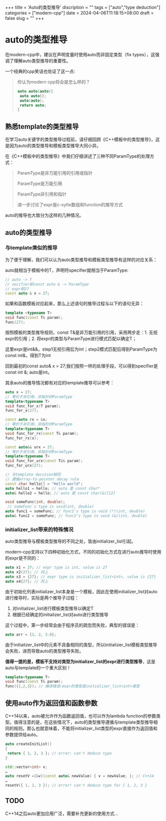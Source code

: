 +++
title = 'Auto的类型推导'
discription = ""
tags = ["auto","type deduction"]
categories = ["modern-cpp"]
date = 2024-04-06T11:18:15+08:00
draft = false
slug = ""
+++

# auto的类型推导
在modern-cpp中，建议在声明变量时使用auto而非固定类型（fix types），这强调了理解auto类型推导的重要性。

一个经典的cpp笑话也佐证了这一点:

>你认为modern cpp将会是怎么样的？
>
>```cpp
> auto auto(auto){
>  auto auto{};
>  auto(auto);
>  return auto;    
>}
>```

## 熟悉template的类型推导

在学习auto关键字的类型推导过程前，请仔细回顾《C++模板中的类型推导》，这是因为auto的类型推导和模板类型推导大同小异。

在《C++模板中的类型推导》中我们仔细讲述了三种不同ParamType的处理方式：

> ParamType是非万能引用的引用或指针
>
> ParamType是万能引用
>
> ParamType非引用和指针
>
> 进一步讨论了expr是c-sytle数组和function的推导方式

auto的推导也大致分为这样的几种情况。

## auto的类型推导
### 与template类似的推导
为了便于理解，我们可以认为auto类型推导和模板类型推导有这样的对应关系：

auto就相当于模板中的T，声明符specifier就相当于ParamType:
```cpp
// auto -> T
// secifier即const auto & -> ParamType
// expr即27
const auto & x = 27;
```

如果和函数模板对应起来，那么上述语句的推导过程与以下的语句无异：

```cpp
template <typename T>
void func(const T& param);
func(27);
```

按照模板的类型推导规则，const T&是非万能引用的引用，采用两步走：1. 无视expr的引用；2. 将expr的类型与ParamType进行模式匹配以确定T；

这里expr是int&&，step1无视引用后为int；step2模式匹配后得到ParamType为const int&，得到T为int

回到最初的const auto& x = 27;我们按照一样的处理手段，可以得到specifier是const int &; auto是int。

其余auto的推导情况都有对应的template推导可以参考：
```cpp
auto x = 27;
// 等价于非引用，非指针的ParamType
template<typename T>
void func_for_x(T param);
func_for_x(27);

const auto rx = &x;
// 等价于非引用，非指针的ParamType
template<typename T>
void func_for_rx(const T& param);
func_for_rx(x);

const auto&& urx = 27;
// 等价于非引用，非指针的ParamType
template<typename T>
void func_for_urx(const T&& param);
func_for_urx(27);

// 与template decution相同
// 遵循array-to-pointer decay rule
const char hello[] = "Hello world";
auto hello1 = hello; // auto 是 const char*
auto& hello2 = hello; // auto 是 const char(&)[12]

void someFunc(int, double); 
 // someFunc`s type is void(int, double)
auto func1 = someFunc; // func1's type is void (*)(int, double)
auto& func2 = someFunc; // func2's type is void (&)(int, double)
```

### initializer_list带来的特殊情况
auto类型推导与模板类型推导的不同之处，皆由initializer_list引起。

modern-cpp支持以下四种初始化方式，不同的初始化方式在进行auto推导时使用的expr是不同的：
```cpp
auto x1 = 27; // expr type is int, value is 27
auto x2(27); // 同上
auto x3 = {27}; // expr type is initializer_list<int>, value is {27}
auto x4{27}; // 同上
```

由于初始化列表initializer_list<T>本身是一个模板，因此在使用initializer_list<T>对auto进行推导时，实际是两个推导子过程：
1. 对initializer_list<T>进行模板类型推导以确定T
2. 根据已经确定的initializer_list对auto进行类型推导

这个过程中，第一步经常会由于程序员的疏忽而失败，典型的错误是：
```cpp
auto arr = {1, 2, 3.0};
```
由于initializer_list中的元素不具备相同的类型，所以initializer_list<T>模板类型推导会失败，进而导致auto的类型推导失败。

**值得一提的是，模板不支持对类型为initializer_list的expr进行类型推导**，这是auto与template的一个重大区别！
```cpp
template<typename T>
void func(const T& param);
func({1,2,3}); // 编译错误:expr的类型是initializer_list<int>类型
```

## 使用auto作为返回值和函数参数
C++14以来，auto被允许作为函数返回值，也可以作为lambda function的参数类型。值得注意的是，在这些情况下，auto的类型推导遵循与template类型推导相同的规则。那么也就意味着，不能将initializer_list类型的expr直接作为返回值和参数提供给auto。

```cpp
auto createInitList()
{
 return { 1, 2, 3 }; // error: can't deduce type
}
```

```cpp
std::vector<int> v;
…
auto resetV =[&v](const auto& newValue) { v = newValue; }; // C++14
…
resetV({ 1, 2, 3 }); // error! can't deduce type for { 1, 2, 3 }
```

## TODO
C++14之后auto更加应用广泛，需要补充更新的使用方式...